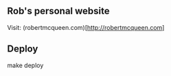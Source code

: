 ## Rob's personal website

Visit: (robertmcqueen.com)[http://robertmcqueen.com]

## Deploy

make deploy
